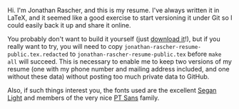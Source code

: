 Hi. I'm Jonathan Rascher, and this is my resume. I've always written it in
LaTeX, and it seemed like a good exercise to start versioning it under Git so
I could easily back it up and share it online.

You probably don't want to build it yourself (just [download it][1]!), but if
you really want to try, you will need to copy
`jonathan-rascher-resume-public.tex.redacted` to
`jonathan-rascher-resume-public.tex` before `make all` will succeed. This is
necessary to enable me to keep two versions of my resume (one with my phone
number and mailing address included, and one without these data) without posting
too much private data to GitHub.

Also, if such things interest you, the fonts used are the excellent
[Segan Light][2] and members of the very nice [PT Sans][2] family.

[1]: http://bcat.name/jonathan-rascher-resume-public.pdf
[2]: http://www.dafont.com/segan.font
[3]: http://www.fontsquirrel.com/fonts/PT-Sans
